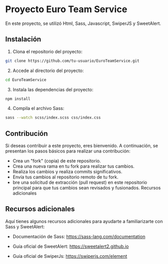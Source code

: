 
# Proyecto Euro Team Service

En este proyecto, se utilizó Html, Sass, Javascript, SwiperJS y SweetAlert.

## Instalación

1) Clona el repositorio del proyecto:
```bash
git clone https://github.com/tu-usuario/EuroTeamService.git
```

2) Accede al directorio del proyecto:
```bash
cd EuroTeamService
```

3) Instala las dependencias del proyecto:
```bash
npm install
```

4) Compila el archivo Sass:
```bash
sass --watch scss/index.scss css/index.css
```

## Contribución
Si deseas contribuir a este proyecto, eres bienvenido. A continuación, se presentan los pasos básicos para realizar una contribución:

* Crea un "fork" (copia) de este repositorio.
* Crea una nueva rama en tu fork para realizar tus cambios.
* Realiza los cambios y realiza commits significativos.
* Envía tus cambios al repositorio remoto de tu fork.
* bre una solicitud de extracción (pull request) en este repositorio principal para que tus cambios sean revisados y fusionados.
Recursos adicionales

## Recursos adicionales

Aquí tienes algunos recursos adicionales para ayudarte a familiarizarte con Sass y SweetAlert:

* Documentación de Sass: https://sass-lang.com/documentation

* Guía oficial de SweetAlert: https://sweetalert2.github.io

* Guía oficial de SwiperJs: https://swiperjs.com/element 
